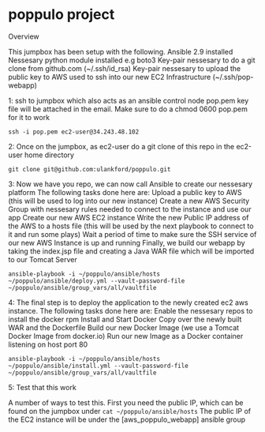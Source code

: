 # poppulo project

Overview

This jumpbox has been setup with the following.
Ansible 2.9 installed
Nessesary python module installed e.g boto3
Key-pair nessesary to do a git clone from github.com (~/.ssh/id_rsa)
Key-pair nessesary to upload the public key to AWS used to ssh into our new EC2 Infrastructure (~/.ssh/pop-webapp)

1: ssh to jumpbox which also acts as an ansible control node
pop.pem key file will be attached in the email. Make sure to do a chmod 0600 pop.pem for it to work

`ssh -i pop.pem ec2-user@34.243.48.102`


2: Once on the jumpbox, as ec2-user do a git clone of this repo in the ec2-user home directory

`git clone git@github.com:ulankford/poppulo.git`

3: Now we have you repo, we can now call Ansible to create our nessesary platform
The following tasks done here are:
    Upload a public key to AWS (this will be used to log into our new instance)
    Create a new AWS Security Group with nessesary rules needed to connect to the instance and use our app
    Create our new AWS EC2 instance
    Write the new Public IP address of the AWS to a hosts file (this will be used by the next playbook to connect to it and run some plays)
    Wait a period of time to make sure the SSH service of our new AWS Instance is up and running
    Finally, we build our webapp by taking the index.jsp file and creating a Java WAR file which will be imported to our Tomcat Server
    
`ansible-playbook -i ~/poppulo/ansible/hosts ~/poppulo/ansible/deploy.yml --vault-password-file ~/poppulo/ansible/group_vars/all/vaultfile`

4: The final step is to deploy the application to the newly created ec2 aws instance. 
The following tasks done here are:
    Enable the nessesary repos to install the docker rpm
    Install and Start Docker
    Copy over the newly built WAR and the Dockerfile
    Build our new Docker Image (we use a Tomcat Docker Image from docker.io)
    Run our new Image as a Docker container listening on host port 80

`ansible-playbook -i ~/poppulo/ansible/hosts ~/poppulo/ansible/install.yml --vault-password-file ~/poppulo/ansible/group_vars/all/vaultfile`

5: Test that this work

A number of ways to test this. 
First you need the public IP, which can be found on the jumpbox under
`cat ~/poppulo/ansible/hosts`
The public IP of the EC2 instance will be under the [aws_poppulo_webapp] ansible group 

